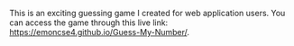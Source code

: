 This is an exciting guessing game I created for web application users. You can access the game through this live link: https://emoncse4.github.io/Guess-My-Number/.
